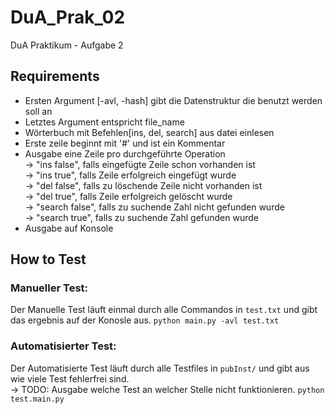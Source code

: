 # DuA_Prak_02
DuA Praktikum - Aufgabe 2

## Requirements
 - Ersten Argument [-avl, -hash] gibt die Datenstruktur die benutzt werden soll an
 - Letztes Argument entspricht file_name
 - Wörterbuch mit Befehlen[ins, del, search] aus datei einlesen
 - Erste zeile beginnt mit '#' und ist ein Kommentar
 - Ausgabe eine Zeile pro durchgeführte Operation <br/>
    -> "ins false", falls eingefügte Zeile schon vorhanden ist <br/>
    -> "ins true", falls Zeile erfolgreich eingefügt wurde <br/>
    -> "del false", falls zu löschende Zeile nicht vorhanden ist <br/>
    -> "del true", falls Zeile erfolgreich gelöscht wurde <br/>
    -> "search false", falls zu suchende Zahl nicht gefunden wurde <br/>
    -> "search true", falls zu suchende Zahl gefunden wurde <br/>
 - Ausgabe auf Konsole <br/>


 ## How to Test
 ### Manueller Test:
 Der Manuelle Test läuft einmal durch alle Commandos in `test.txt` und gibt das ergebnis auf der Konosle aus.
 `python main.py -avl test.txt`
 ### Automatisierter Test:
 Der Automatisierte Test läuft durch alle Testfiles in `pubInst/` und gibt aus wie viele Test fehlerfrei sind. <br/>
 -> TODO: Ausgabe welche Test an welcher Stelle nicht funktionieren.
 `python test.main.py`
